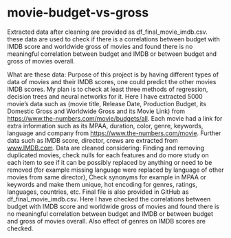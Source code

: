 # movie-budget-vs-gross
 
Extracted data after cleaning are provided as df_final_movie_imdb.csv. these data are 
used to check if there is a correlations between budget with IMDB score and worldwide gross
of movies and found there is no meaningful correlation between budget and IMDB or between budget and gross of movies overall. 


What are these data:
Purpose of this project is by having different types of data of movies and their IMDB scores,
one could predict the other movies IMDB scores. My plan is to check at least three methods of regression,
 decision trees and neural networks for it. Here I have extracted 5000 movie’s data such as 
(movie title, Release Date, Production Budget, its Domestic Gross and Worldwide Gross and its Movie Link) 
from https://www.the-numbers.com/movie/budgets/all. Each movie had a link for extra information such as its
 MPAA, duration, color, genre, keywords, language and company from https://www.the-numbers.com/movie. 
Further data such as IMDB score, director, crews are extracted from www.IMDB.com.
Data are cleaned considering: Finding and removing duplicated movies, check nulls for each features and do more
 study on each item to see if it can be possibly replaced by anything or need to be removed 
(for example missing language were replaced by language of other movies from same director), 
Check synonyms for example in MPAA or keywords and make them unique, hot encoding for genres, ratings, languages, countries, etc.
Final file is also provided in GitHub as df_final_movie_imdb.csv. 
Here I have checked the correlations between budget with IMDB score and worldwide gross 
of movies and found there is no meaningful correlation between budget and IMDB or between budget 
and gross of movies overall. Also effect of genres on IMDB scores are checked.
 